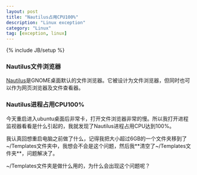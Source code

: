 ```yaml
---
layout: post
title: "Nautilus占用CPU100%"
description: "Linux exception"
category: "Linux"
tag: [exception, linux]
---
```

{% include JB/setup %}

### Nautilus文件浏览器

[Nautilus](http://zh.wikipedia.org/wiki/Nautilus%E6%AA%94%E6%A1%88%E7%80%8F%E8%A6%BD%E5%99%A8)是GNOME桌面默认的文件浏览器。它被设计为文件浏览器，但同时也可以作为网页浏览器及文件查看器。

### Nautilus进程占用CPU100%

今天重启进入ubuntu桌面后非常卡，打开文件浏览器非常的慢。所以我打开进程监视器看看是什么引起的，我就发现了Nautilus进程占用CPU达到100%。

我认真回想重启电脑之前做了什么，记得我把大小超过6GB的一个文件夹移到了~/Templates文件夹中，我想会不会是这个问题，然后我**清空了~/Templates文件夹**，问题解决了。

~/Templates文件夹是做什么用的，为什么会出现这个问题呢？

<!--excerpt-->